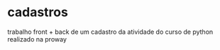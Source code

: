 # cadastros

trabalho front + back de um cadastro da atividade do curso de python realizado na proway
